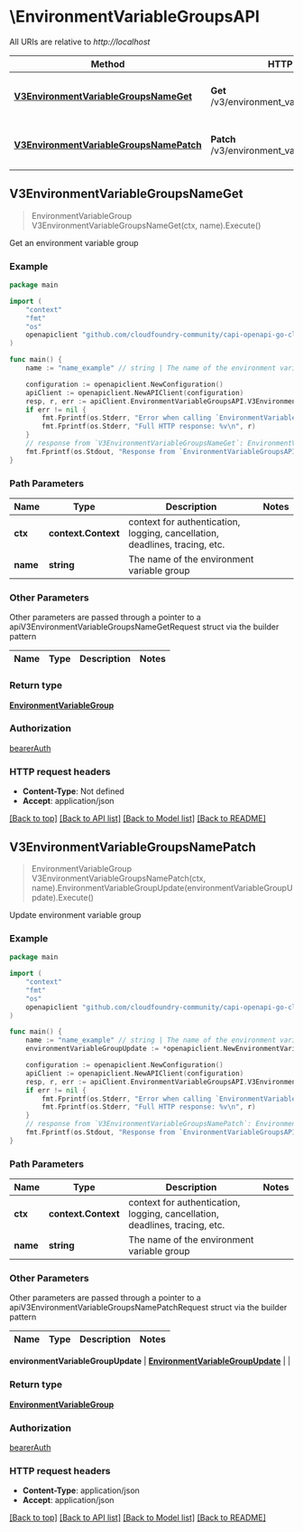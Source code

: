 # \EnvironmentVariableGroupsAPI

All URIs are relative to *http://localhost*

Method | HTTP request | Description
------------- | ------------- | -------------
[**V3EnvironmentVariableGroupsNameGet**](EnvironmentVariableGroupsAPI.md#V3EnvironmentVariableGroupsNameGet) | **Get** /v3/environment_variable_groups/{name} | Get an environment variable group
[**V3EnvironmentVariableGroupsNamePatch**](EnvironmentVariableGroupsAPI.md#V3EnvironmentVariableGroupsNamePatch) | **Patch** /v3/environment_variable_groups/{name} | Update environment variable group



## V3EnvironmentVariableGroupsNameGet

> EnvironmentVariableGroup V3EnvironmentVariableGroupsNameGet(ctx, name).Execute()

Get an environment variable group



### Example

```go
package main

import (
	"context"
	"fmt"
	"os"
	openapiclient "github.com/cloudfoundry-community/capi-openapi-go-client/capiclient"
)

func main() {
	name := "name_example" // string | The name of the environment variable group

	configuration := openapiclient.NewConfiguration()
	apiClient := openapiclient.NewAPIClient(configuration)
	resp, r, err := apiClient.EnvironmentVariableGroupsAPI.V3EnvironmentVariableGroupsNameGet(context.Background(), name).Execute()
	if err != nil {
		fmt.Fprintf(os.Stderr, "Error when calling `EnvironmentVariableGroupsAPI.V3EnvironmentVariableGroupsNameGet``: %v\n", err)
		fmt.Fprintf(os.Stderr, "Full HTTP response: %v\n", r)
	}
	// response from `V3EnvironmentVariableGroupsNameGet`: EnvironmentVariableGroup
	fmt.Fprintf(os.Stdout, "Response from `EnvironmentVariableGroupsAPI.V3EnvironmentVariableGroupsNameGet`: %v\n", resp)
}
```

### Path Parameters


Name | Type | Description  | Notes
------------- | ------------- | ------------- | -------------
**ctx** | **context.Context** | context for authentication, logging, cancellation, deadlines, tracing, etc.
**name** | **string** | The name of the environment variable group | 

### Other Parameters

Other parameters are passed through a pointer to a apiV3EnvironmentVariableGroupsNameGetRequest struct via the builder pattern


Name | Type | Description  | Notes
------------- | ------------- | ------------- | -------------


### Return type

[**EnvironmentVariableGroup**](EnvironmentVariableGroup.md)

### Authorization

[bearerAuth](../README.md#bearerAuth)

### HTTP request headers

- **Content-Type**: Not defined
- **Accept**: application/json

[[Back to top]](#) [[Back to API list]](../README.md#documentation-for-api-endpoints)
[[Back to Model list]](../README.md#documentation-for-models)
[[Back to README]](../README.md)


## V3EnvironmentVariableGroupsNamePatch

> EnvironmentVariableGroup V3EnvironmentVariableGroupsNamePatch(ctx, name).EnvironmentVariableGroupUpdate(environmentVariableGroupUpdate).Execute()

Update environment variable group



### Example

```go
package main

import (
	"context"
	"fmt"
	"os"
	openapiclient "github.com/cloudfoundry-community/capi-openapi-go-client/capiclient"
)

func main() {
	name := "name_example" // string | The name of the environment variable group
	environmentVariableGroupUpdate := *openapiclient.NewEnvironmentVariableGroupUpdate() // EnvironmentVariableGroupUpdate | 

	configuration := openapiclient.NewConfiguration()
	apiClient := openapiclient.NewAPIClient(configuration)
	resp, r, err := apiClient.EnvironmentVariableGroupsAPI.V3EnvironmentVariableGroupsNamePatch(context.Background(), name).EnvironmentVariableGroupUpdate(environmentVariableGroupUpdate).Execute()
	if err != nil {
		fmt.Fprintf(os.Stderr, "Error when calling `EnvironmentVariableGroupsAPI.V3EnvironmentVariableGroupsNamePatch``: %v\n", err)
		fmt.Fprintf(os.Stderr, "Full HTTP response: %v\n", r)
	}
	// response from `V3EnvironmentVariableGroupsNamePatch`: EnvironmentVariableGroup
	fmt.Fprintf(os.Stdout, "Response from `EnvironmentVariableGroupsAPI.V3EnvironmentVariableGroupsNamePatch`: %v\n", resp)
}
```

### Path Parameters


Name | Type | Description  | Notes
------------- | ------------- | ------------- | -------------
**ctx** | **context.Context** | context for authentication, logging, cancellation, deadlines, tracing, etc.
**name** | **string** | The name of the environment variable group | 

### Other Parameters

Other parameters are passed through a pointer to a apiV3EnvironmentVariableGroupsNamePatchRequest struct via the builder pattern


Name | Type | Description  | Notes
------------- | ------------- | ------------- | -------------

 **environmentVariableGroupUpdate** | [**EnvironmentVariableGroupUpdate**](EnvironmentVariableGroupUpdate.md) |  | 

### Return type

[**EnvironmentVariableGroup**](EnvironmentVariableGroup.md)

### Authorization

[bearerAuth](../README.md#bearerAuth)

### HTTP request headers

- **Content-Type**: application/json
- **Accept**: application/json

[[Back to top]](#) [[Back to API list]](../README.md#documentation-for-api-endpoints)
[[Back to Model list]](../README.md#documentation-for-models)
[[Back to README]](../README.md)


